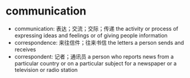 # communication

- communication: 表达；交流；交际；传递 the activity or process of expressing ideas and feelings or of giving people information
- correspondence: 来往信件；往来书信 the letters a person sends and receives
- correspondent: 记者；通讯员 a person who reports news from a particular country or on a particular subject for a newspaper or a television or radio station

